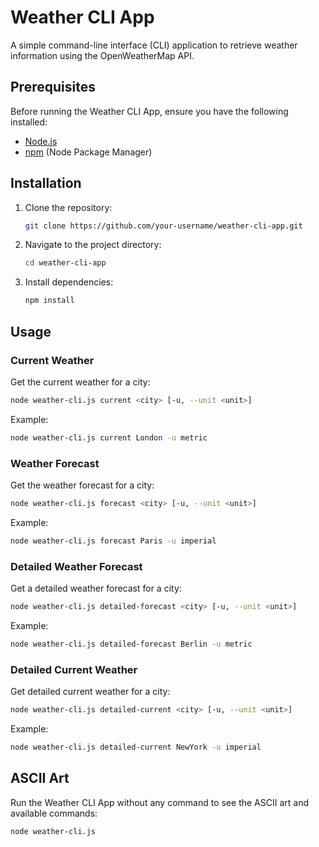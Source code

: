 # Weather CLI App

A simple command-line interface (CLI) application to retrieve weather information using the OpenWeatherMap API.

## Prerequisites

Before running the Weather CLI App, ensure you have the following installed:

- [Node.js](https://nodejs.org/)
- [npm](https://www.npmjs.com/) (Node Package Manager)

## Installation

1. Clone the repository:

   ```bash
   git clone https://github.com/your-username/weather-cli-app.git
   ```

2. Navigate to the project directory:

   ```bash
   cd weather-cli-app
   ```

3. Install dependencies:

   ```bash
   npm install
   ```

## Usage

### Current Weather

Get the current weather for a city:

```bash
node weather-cli.js current <city> [-u, --unit <unit>]
```

Example:

```bash
node weather-cli.js current London -u metric
```

### Weather Forecast

Get the weather forecast for a city:

```bash
node weather-cli.js forecast <city> [-u, --unit <unit>]
```

Example:

```bash
node weather-cli.js forecast Paris -u imperial
```

### Detailed Weather Forecast

Get a detailed weather forecast for a city:

```bash
node weather-cli.js detailed-forecast <city> [-u, --unit <unit>]
```

Example:

```bash
node weather-cli.js detailed-forecast Berlin -u metric
```

### Detailed Current Weather

Get detailed current weather for a city:

```bash
node weather-cli.js detailed-current <city> [-u, --unit <unit>]
```

Example:

```bash
node weather-cli.js detailed-current NewYork -u imperial
```

## ASCII Art

Run the Weather CLI App without any command to see the ASCII art and available commands:

```bash
node weather-cli.js
```
